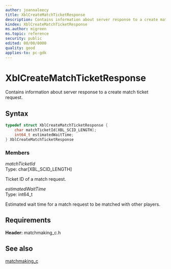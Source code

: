 ```yaml
---
author: joannaleecy
title: XblCreateMatchTicketResponse
description: Contains information about server response to a create match ticket request.
kindex: XblCreateMatchTicketResponse
ms.author: migreen
ms.topic: reference
security: public
edited: 00/00/0000
quality: good
applies-to: pc-gdk
---
```


# XblCreateMatchTicketResponse  

Contains information about server response to a create match ticket request.  

## Syntax  
  
```cpp
typedef struct XblCreateMatchTicketResponse {  
    char matchTicketId[XBL_SCID_LENGTH];  
    int64_t estimatedWaitTime;  
} XblCreateMatchTicketResponse  
```
  
### Members  
  
*matchTicketId*  
Type: char[XBL_SCID_LENGTH]  
  
Ticket ID of a match request.
  
*estimatedWaitTime*  
Type: int64_t  
  
Estimated wait time for a match request to be matched with other players.
  
## Requirements  
  
**Header:** matchmaking_c.h
  
## See also  
[matchmaking_c](../matchmaking_c_members.md)  
  
  
